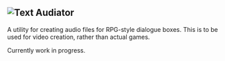 ![Text Audiator](https://github.com/Shots243/text-audiator/raw/master/audiator-banner.png)
---

A utility for creating audio files for RPG-style dialogue boxes. This is to be used for video creation, rather than actual games.

Currently work in progress.
